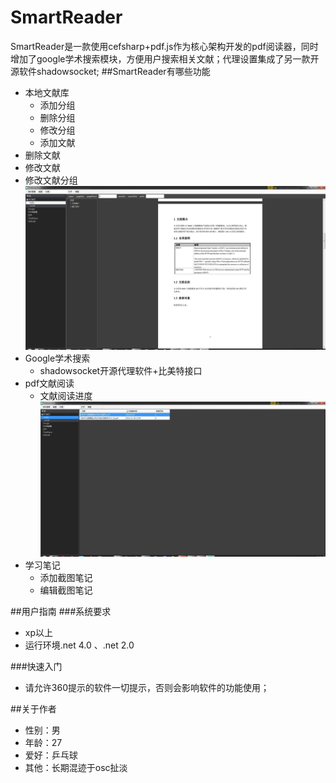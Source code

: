 # SmartReader
SmartReader是一款使用cefsharp+pdf.js作为核心架构开发的pdf阅读器，同时增加了google学术搜索模块，方便用户搜索相关文献；代理设置集成了另一款开源软件shadowsocket;
##SmartReader有哪些功能
* 本地文献库
  * 添加分组
  *  删除分组
  * 修改分组
  * 添加文献
 * 删除文献
  * 修改文献
  * 修改文献分组
  ![image](https://github.com/huzuohuyou/SmartReader/blob/master/doc/reading.jpg)
* Google学术搜索
  * shadowsocket开源代理软件+比美特接口
* pdf文献阅读
  * 文献阅读进度
    ![image](https://github.com/huzuohuyou/SmartReader/blob/master/doc/xuexidanyuan.jpg)
* 学习笔记
  * 添加截图笔记
  * 编辑截图笔记
  
##用户指南
###系统要求
* xp以上
* 运行环境.net 4.0 、.net 2.0

###快速入门
* 请允许360提示的软件一切提示，否则会影响软件的功能使用；

##关于作者
* 性别：男
* 年龄：27
* 爱好：乒乓球
* 其他：长期混迹于osc扯淡
